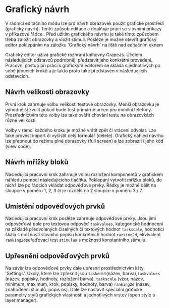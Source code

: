 # Grafický návrh

V rádmci editačního módu lze pro návrh obrazovek použít grafické prostředí (grafický návrh).  Tento způsob editace a doplňuje práci se slovními přikazy v příkazové řádce . Před užitím grafického návrhu je také tímto způsobem třeba založit obrazovky a vložit stimuli. Posléze je možné otevřít grafický editor poklepáním na záložku 'Grafický návrh' na liště nad editačním oknem

Grafický editor užívá grafické rozhraní knihovny GrapeJs. Účelem následujících odstavců podrobněji představit jeho konkrétní provedení. Pracovní postup při práci s grafickým editorem se skládá s jednotlivých po sobě jdoucích kroků a je takto proto také představen v následucjícíh odstavcích.&#x20;

## Návrh velikosti obrazovky

První krok zahrnuje volbu velikosti testové obrazovky. Menší obrazovku je výhodnější zvolit pokud bude test primárně určen pro mobilní telefony. Prostřednictvím této volby lze také ověřit chování testu na obrazovkách různé velikosti.

Volby v rámci každého kroku je možné vrátit zpět či vrácení odvolat. Lze také provést import či vyčistit celý formulář (delete). Grafický náhled návrhu lze přepnout do režimu plné obrazovky (full screen) a lze zobrazit i jeho kód (view code).

## Návrh mřížky bloků

Následující pracovní krok zahrnuje volbu rozložení komponentů v grafickém náhledu pomocí následujícícho tlačítka. Poklepání vytvořit mřížku bloků, do nichž lze po řádcích vkládat odpověďové prvky. Řádky je možné dělit na sloupce v poměru 1, 2, 3 či je rozdělit na 2 sloupce v poměru 3 / 7.&#x20;

## Umístění odpověďových prvků

Následující pracovní krok posléze zahrnuje odpověďové prvky. Jsou  jimi odpověďová pole pro textovou odpověď `taskvalues`, kategorické hodnocení na základě předvolených číselných či textových hodnot `taskscale`, hodnotící škála s možností slovního popisu konkrétních hodnot `ranking2d`, ekvivalent `ranking2d`seřaďovací test `stimulus` s možností konstantního stimulu.

## Upřesnění odpověďových prvků

Na závěr lze odpověďově prvky dále upřesnit prostřednictvím lišty 'Settings'. Úkoly, které lze zpřesnit jsou `taskedit`(název, barva),`taskvalues` (název, popisky, hodnoty, rozložení barva), `taskscale` (vzor, název, minimum, maximum, krok, popisky, hodnoty, barva) `ranking2d` (název, znáhodnění stimulů, popis os). Dále lze nastavit speciální grafické parametry stylů grafických vlastností a jednotlivých vrstev (open style a layer manager).
